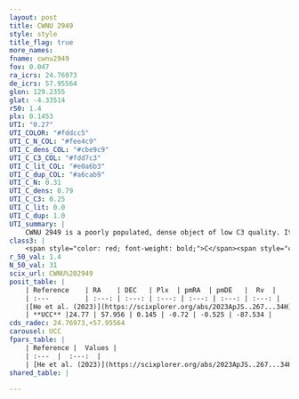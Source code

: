 ```yaml
---
layout: post
title: CWNU 2949
style: style
title_flag: true
more_names: 
fname: cwnu2949
fov: 0.047
ra_icrs: 24.76973
de_icrs: 57.95564
glon: 129.2355
glat: -4.33514
r50: 1.4
plx: 0.1453
UTI: "0.27"
UTI_COLOR: "#fddcc5"
UTI_C_N_COL: "#fee4c9"
UTI_C_dens_COL: "#cbe9c9"
UTI_C_C3_COL: "#fdd7c3"
UTI_C_lit_COL: "#e0a6b3"
UTI_C_dup_COL: "#a6cab9"
UTI_C_N: 0.31
UTI_C_dens: 0.79
UTI_C_C3: 0.25
UTI_C_lit: 0.0
UTI_C_dup: 1.0
UTI_summary: |
    CWNU 2949 is a poorly populated, dense object of low C3 quality. It was recently reported in the literature.
class3: |
    <span style="color: red; font-weight: bold;">C</span><span style="color: red; font-weight: bold;">C</span>
r_50_val: 1.4
N_50_val: 31
scix_url: CWNU%202949
posit_table: |
    | Reference    | RA    | DEC   | Plx  | pmRA  | pmDE   |  Rv  |
    | :---         | :---: | :---: | :---: | :---: | :---: | :---: |
    |[He et al. (2023)](https://scixplorer.org/abs/2023ApJS..267...34H) | 24.756 | 57.952 | 0.151 | -0.717 | -0.508 | -87.53 |
    | **UCC** |24.77 | 57.956 | 0.145 | -0.72 | -0.525 | -87.534 | 
cds_radec: 24.76973,+57.95564
carousel: UCC
fpars_table: |
    | Reference |  Values |
    | :---  |  :---:  |
    | [He et al. (2023)](https://scixplorer.org/abs/2023ApJS..267...34H) | `A0=1.2, m-M=13.85, logA=9.2` |
shared_table: |
    
---
```

